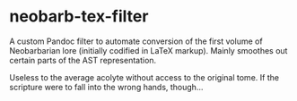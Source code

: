 # neobarb-tex-filter
A custom Pandoc filter to automate conversion of the
first volume of Neobarbarian lore (initially codified in
LaTeX markup). Mainly smoothes out certain parts of the
AST representation.

Useless to the average acolyte without access to the original
tome. If the scripture were to fall into the wrong hands, though...
